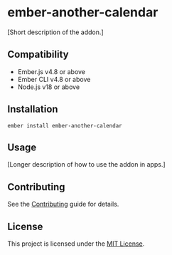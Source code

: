 # ember-another-calendar

[Short description of the addon.]


## Compatibility

* Ember.js v4.8 or above
* Ember CLI v4.8 or above
* Node.js v18 or above


## Installation

```
ember install ember-another-calendar
```


## Usage

[Longer description of how to use the addon in apps.]


## Contributing

See the [Contributing](CONTRIBUTING.md) guide for details.


## License

This project is licensed under the [MIT License](LICENSE.md).
